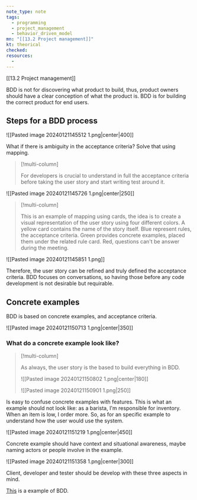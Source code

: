 ```yaml
---
note_type: note
tags:
  - programming
  - project_management
  - behavior_driven_model
mn: "[[13.2 Project management]]"
kt: theorical
checked: 
resources:
  - 
---
```

[[13.2 Project management]]

BDD is not for discovering what product to build, thus, product owners should have a clear conception of what the product is. BDD is for building the correct product for end users. 

## Steps for a BDD process

![[Pasted image 20240121145512 1.png|center|400]]

What if there is ambiguity in the acceptance criteria? Solve that using mapping. 


>[!multi-column]
>
>For developers is crucial to understand in full the acceptance criteria before taking the user story and start writing test around it. 
>
![[Pasted image 20240121145726 1.png|center|250]]

>[!multi-column]
>
>This is an example of mapping using cards, the idea is to create a visual representation of the user story using four different colors. A yellow card contains the name of the story itself. Blue represent rules, the acceptance criteria. Green provides concrete examples, placed them under the related rule card. Red, questions can't be answer during the meeting. 
>
![[Pasted image 20240121145851 1.png]]

Therefore, the user story can be refined and truly defined the acceptance criteria. BDD focuses on conversations, so having those before any code development is not desirable but requirable. 
## Concrete examples
BDD is based on concrete examples, and acceptance criteria. 

![[Pasted image 20240121150713 1.png|center|350]]

### What do a concrete example look like?
>[!multi-column]
>
>As always, the user story is the based to build everything in BDD. 
>
>![[Pasted image 20240121150802 1.png|center|180]]
>
>![[Pasted image 20240121150901 1.png|250]]

Is easy to confuse concrete examples with features. This is what an example should not look like: as a barista, I'm responsible for inventory. When an item is low, I order more. So, as for an specific example to understand how the user would use the system. 

![[Pasted image 20240121151219 1.png|center|450]]

Concrete example should have context and situational awareness, maybe naming actors or people involve in the example. 

![[Pasted image 20240121151358 1.png|center|300]]

Client, developer and tester should be develop with these three aspects in mind. 

[This](https://www.linkedin.com/learning/behavior-driven-development/three-amigos-meeting?resume=false&u=75841506) is a example of BDD. 